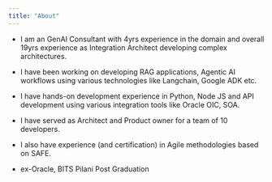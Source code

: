 ```yaml
---
title: "About"
---
```


- I am an GenAI Consultant with 4yrs experience in the domain and overall 19yrs experience as Integration Architect developing complex architectures.  

- I have been working on developing RAG applications, Agentic AI workflows using various technologies like Langchain, Google ADK etc.

- I have hands-on development experience in Python, Node JS and API development using various integration tools like Oracle OIC, SOA.
- I have served as Architect and Product owner for a team of 10 developers.
- I also have experience (and certification) in Agile methodologies based on SAFE.

- ex-Oracle, BITS Pilani Post Graduation
